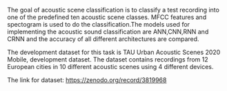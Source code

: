 The goal of acoustic scene classification is to classify a test recording into one of the predefined ten acoustic scene classes.
MFCC features and spectogram is used to do the classification.The models used for implementing the acoustic sound classification are ANN,CNN,RNN and CRNN and the accuracy of all different architectures are compared.


The development dataset for this task is TAU Urban Acoustic Scenes 2020 Mobile, development dataset. The dataset contains recordings from 12 European cities in 10 different acoustic scenes using 4 different devices.

The link for dataset: https://zenodo.org/record/3819968
